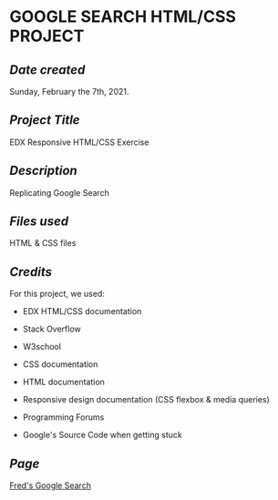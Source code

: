 # GOOGLE SEARCH HTML/CSS PROJECT
## *Date created*
Sunday, February the 7th, 2021.

## *Project Title*
EDX Responsive HTML/CSS Exercise

## *Description*
Replicating Google Search 

## *Files used*
HTML & CSS files 

## *Credits*
For this project, we used:

* EDX HTML/CSS documentation

* Stack Overflow

* W3school

* CSS documentation

* HTML documentation

* Responsive design documentation (CSS flexbox & media queries)

* Programming Forums

* Google's Source Code when getting stuck

## *Page*
[Fred's Google Search](index.md)